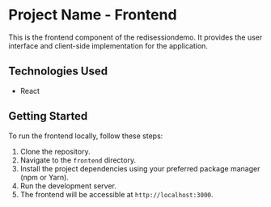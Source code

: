 # Project Name - Frontend

This is the frontend component of the redisessiondemo. It provides the user interface and client-side implementation for the application.

## Technologies Used

- React

## Getting Started

To run the frontend locally, follow these steps:

1. Clone the repository.
2. Navigate to the `frontend` directory.
3. Install the project dependencies using your preferred package manager (npm or Yarn).
4. Run the development server.
5. The frontend will be accessible at `http://localhost:3000`.


